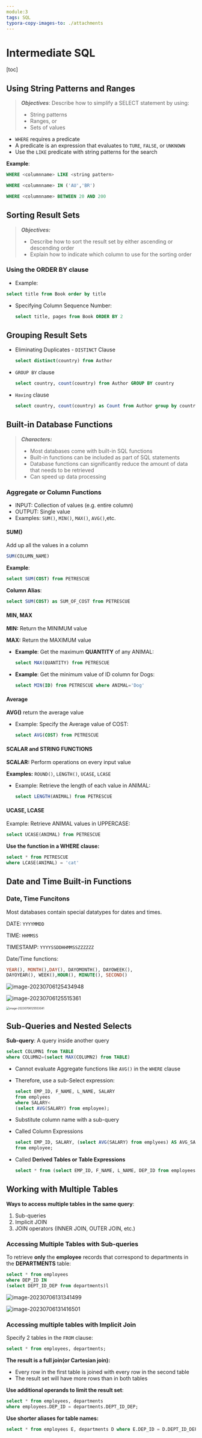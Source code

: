 ```yaml
---
module:3
tags: SQL
typora-copy-images-to: ./attachments
---
```


# Intermediate SQL

[toc]

## Using String Patterns and Ranges

> ***Objectives***: Describe how to simplify a SELECT statement by using:
>
> - String patterns
> - Ranges, or
> - Sets of values

- `WHERE` requires a predicate
- A predicate is an expression that evaluates to `TURE`, `FALSE`, or `UNKNOWN`
- Use the `LIKE` predicate with string patterns for the search

**Example**:

```sql
WHERE <columnname> LIKE <string pattern>
```

```sql
WHERE <columnname> IN ('AU','BR')
```

```sql
WHERE <columnname> BETWEEN 20 AND 200
```



## Sorting Result Sets

> ***Objectives:*** 
>
> - Describe how to sort the result set by either ascending or descending order
> - Explain how to indicate which column to use for the sorting order

### Using the ORDER BY clause

- Example:

```sql
select title from Book order by title
```

- Specifying Column Sequence Number:

  ```sql
  select title, pages from Book ORDER BY 2
  ```

## Grouping Result Sets

- Eliminating Duplicates - `DISTINCT` Clause

  ```sql
  select distinct(country) from Author
  ```

- `GROUP BY` clause

  ```sql
  select country, count(country) from Author GROUP BY country
  ```

- `Having` clause

  ```sql
  select country, count(country) as Count from Author group by country having count(country)>4
  ```

  

## Built-in Database Functions

> ***Characters:***
>
> - Most databases come with built-in SQL functions
> - Built-in functions can be included as part of SQL statements
> - Database functions can significantly reduce the amount of data that needs to be retrieved
> - Can speed up data processing

### Aggregate or Column Functions

- INPUT: Collection of values (e.g. entire column)
- OUTPUT: Single value
- Examples: `SUM()`, `MIN()`, `MAX()`, `AVG()`,etc.

#### SUM()

Add up all the values in a column

```sql
SUM(COLUMN_NAME)
```

**Example**:

```sql
select SUM(COST) from PETRESCUE
```

**Column Alias**:

```sql
select SUM(COST) as SUM_OF_COST from PETRESCUE
```



#### MIN, MAX

**MIN:** Return the MINIMUM value

**MAX:** Return the MAXIMUM value

- **Example**: Get the maximum **QUANTITY** of any ANIMAL:

  ```sql
  select MAX(QUANTITY) from PETRESCUE
  ```

- **Example**: Get the minimum value of ID column for Dogs:

  ```sql
  select MIN(ID) from PETRESCUE where ANIMAL='Dog'
  ```



#### Average

**AVG()** return the average value

- Example: Specify the Average value of COST:

  ```sql
  select AVG(COST) from PETRESCUE
  ```

#### SCALAR and STRING FUNCTIONS

**SCALAR:** Perform operations on every input value

**Examples:** `ROUND()`, `LENGTH()`, `UCASE`, `LCASE`

- Example: Retrieve the length of each value in ANIMAL:

  ```sql
  select LENGTH(ANIMAL) from PETRESCUE
  ```

#### UCASE, LCASE

Example: Retrieve ANIMAL values in UPPERCASE:

```sql
select UCASE(ANIMAL) from PETRESCUE
```

**Use the function in a WHERE clause:**

```sql
select * from PETRESCUE
where LCASE(ANIMAL) = 'cat'
```



## Date and Time Built-in Functions

### Date, Time Funcitons

Most databases contain special datatypes for dates and times.

DATE: `YYYYMMDD`

TIME: `HHMMSS`

TIMESTAMP: `YYYYSSDDHHMMSSZZZZZZ`

Date/Time functions:

```sql
YEAR(), MONTH(),DAY(), DAYOMONTH(), DAYOWEEK(),
DAYOYEAR(), WEEK(),HOUR(), MINUTE(), SECOND()
```

![image-20230706125434948](https://raw.githubusercontent.com/RooNat/Myimages/main/2023/07/upgit_20230706_1688644476.png)

![image-20230706125515361](https://raw.githubusercontent.com/RooNat/Myimages/main/2023/07/upgit_20230706_1688644516.png)

<img src="https://raw.githubusercontent.com/RooNat/Myimages/main/2023/07/upgit_20230706_1688644554.png" alt="image-20230706125553041" style="zoom:50%;" />



## Sub-Queries and Nested Selects

**Sub-query**: A query inside another query

```sql
select COLUMN1 from TABLE
where COLUMN2=(select MAX(COLUMN2) from TABLE)
```

- Cannot evaluate Aggregate functions like `AVG()` in the `WHERE` clause

- Therefore, use a sub-Select expression:

  ```sql
  select EMP_ID, F_NAME, L_NAME, SALARY
  from emplyees
  where SALARY<
  (select AVG(SALARY) from employee);
  ```

- Substitute column name with a sub-query

- Called Column Expressions

  ```sql
  select EMP_ID, SALARY, (select AVG(SALARY) from emplyees) AS AVG_SALARY
  from employee;
  ```

- Called **Derived Tables or Table Expressions**

  ```sql
  select * from (select EMP_ID, F_NAME, L_NAME, DEP_ID from employees) AS EMP4ALL;
  ```



## Working with Multiple Tables

**Ways to access multiple tables in the same query**:

1. Sub-queries
2. Implicit JOIN
3. JOIN operators (INNER JOIN, OUTER JOIN, etc.)

### Accessing Multiple Tables with Sub-queries

To retrieve **only** the **employee** records that correspond to departments in the **DEPARTMENTS** table:

```sql
select * from employees
where DEP_ID IN
(select DEPT_ID_DEP from departments)l
```

![image-20230706131341499](https://raw.githubusercontent.com/RooNat/Myimages/main/2023/07/upgit_20230706_1688645623.png)

![image-20230706131416501](https://raw.githubusercontent.com/RooNat/Myimages/main/2023/07/upgit_20230706_1688645658.png)



### Accessing multiple tables with Implicit Join

Specify 2 tables in the `FROM` clause:

```sql
select * from employees, departments;
```

**The result is a full join(or Cartesian join):**

- Every row in the first table is joined with every row in the second table
- The result set will have more rows than in both tables

**Use additional operands to limit the result set**:

```sql
select * from employees, departments
where employees.DEP_ID = departments.DEPT_ID_DEP;
```

**Use shorter aliases for table names:**

```sql
select * from employees E, departments D where E.DEP_ID = D.DEPT_ID_DEP
```

